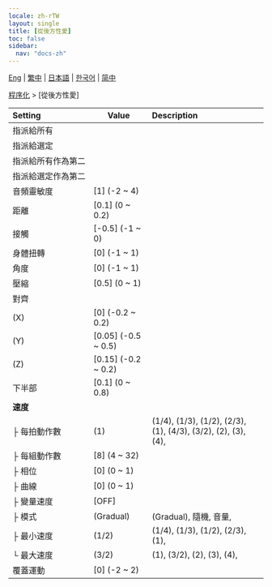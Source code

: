 ```yaml
---
locale: zh-rTW
layout: single
title: [從後方性愛]
toc: false
sidebar:
  nav: "docs-zh"
---
```

[Eng](/dancexr/menu/2025.4/motion/sex_from_behind) | [繁中](/tw/dancexr/menu/2025.4/motion/sex_from_behind) | [日本語](/jp/dancexr/menu/2025.4/motion/sex_from_behind) | [한국어](/kr/dancexr/menu/2025.4/motion/sex_from_behind) | [简中](/zh/dancexr/menu/2025.4/motion/sex_from_behind)

[程序化](../menu#程序化) > [從後方性愛]



| Setting | Value | Description |
| :--- | --- | :--- |
|<nobr>指派給所有</nobr>|| 
|<nobr>指派給選定</nobr>|| 
|<nobr>指派給所有作為第二</nobr>|| 
|<nobr>指派給選定作為第二</nobr>|| 
|<nobr>音頻靈敏度</nobr>| [1] (-2 ~ 4) | 
|<nobr>距離</nobr>| [0.1] (0 ~ 0.2) | 
|<nobr>接觸</nobr>| [-0.5] (-1 ~ 0) | 
|<nobr>身體扭轉</nobr>| [0] (-1 ~ 1) | 
|<nobr>角度</nobr>| [0] (-1 ~ 1) | 
|<nobr>壓縮</nobr>| [0.5] (0 ~ 1) | 
|<nobr>對齊</nobr>|| 
|<nobr>(X)</nobr>| [0] (-0.2 ~ 0.2) | 
|<nobr>(Y)</nobr>| [0.05] (-0.5 ~ 0.5) | 
|<nobr>(Z)</nobr>| [0.15] (-0.2 ~ 0.2) | 
|<nobr>下半部</nobr>| [0.1] (0 ~ 0.8) | 
|<nobr>**速度**</nobr>| | 
|<nobr>├&nbsp;每拍動作數</nobr>| (1) | (1/4), (1/3), (1/2), (2/3), (1), (4/3), (3/2), (2), (3), (4), 
|<nobr>├&nbsp;每組動作數</nobr>| [8] (4 ~ 32) | 
|<nobr>├&nbsp;相位</nobr>| [0] (0 ~ 1) | 
|<nobr>├&nbsp;曲線</nobr>| [0] (0 ~ 1) | 
|<nobr>├&nbsp;變量速度</nobr>| [OFF] | 
|<nobr>├&nbsp;模式</nobr>| (Gradual) | (Gradual), 隨機, 音量, 
|<nobr>├&nbsp;最小速度</nobr>| (1/2) | (1/4), (1/3), (1/2), (2/3), (1), 
|<nobr>└&nbsp;最大速度</nobr>| (3/2) | (1), (3/2), (2), (3), (4), 
|<nobr>覆蓋運動</nobr>| [0] (-2 ~ 2) | 
